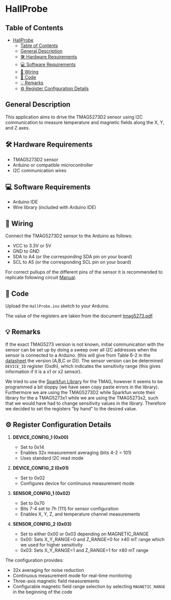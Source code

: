 # HallProbe

## Table of Contents

- [HallProbe](#hallprobe)
  - [Table of Contents](#table-of-contents)
  - [General Description](#general-description)
  - [🛠️ Hardware Requirements](#️-hardware-requirements)
  - [💻 Software Requirements](#-software-requirements)
  - [🔌 Wiring](#-wiring)
  - [📝 Code](#-code)
  - [💡 Remarks](#-remarks)
  - [⚙️ Register Configuration Details](#️-register-configuration-details)

## General Description

This application aims to drive the TMAG5273D2 sensor using I2C communication to measure temperature and magnetic fields along the X, Y, and Z axes.

## 🛠️ Hardware Requirements

- TMAG5273D2 sensor
- Arduino or compatible microcontroller
- I2C communication wires

## 💻 Software Requirements

- Arduino IDE
- Wire library (included with Arduino IDE)

## 🔌 Wiring

Connect the TMAG5273D2 sensor to the Arduino as follows:

- VCC to 3.3V or 5V
- GND to GND
- SDA to A4 (or the corresponding SDA pin on your board)
- SCL to A5 (or the corresponding SCL pin on your board)

For correct pullups of the different pins of the sensor it is recommended to replicate following circuit [Manual](https://docs.sparkfun.com/SparkFun_Qwiic_Hall_Effect_Sensor_TMAG5273/assets/board_files/schematic-mini.pdf).

## 📝 Code

Upload the `HallProbe.ino` sketch to your Arduino.

The value of the registers are taken from the document [tmag5273.pdf](tmag5273.pdf).

## 💡 Remarks

If the exact TMAG5273 version is not known, initial communication with the sensor can be set up by doing a sweep over all I2C addresses when the sensor is connected to a Arduino. (this will give from Table 6-2 in the [datasheet](tmag5273.pdf) the version (A,B,C or D)).
The sensor version can be determined `DEVICE_ID` register (0xdh), which indicates the sensitivity range (this gives information if it is a x1 or x2 sensor).

We tried to use the [Sparkfun Library](https://github.com/sparkfun/SparkFun_TMAG5273_Arduino_Library) for the TMAG, however it seems to be programmed a bit sloppy (we have seen copy paste errors in the library). Furthermore we are using the TMAG5273D2 while Sparkfun wrote their library for the a TMAG5273x1 while we are using the TMAG5273x2, such that we would have had to change sensitivity values in the library. Therefore we decided to set the registers "by hand" to the desired value.

## ⚙️ Register Configuration Details

1. **DEVICE_CONFIG_1 (0x00)**

   - Set to 0x14
   - Enables 32x measurement averaging (bits 4-2 = 101)
   - Uses standard I2C read mode

2. **DEVICE_CONFIG_2 (0x01)**

   - Set to 0x02
   - Configures device for continuous measurement mode

3. **SENSOR_CONFIG_1 (0x02)**

   - Set to 0x70
   - Bits 7-4 set to 7h (111) for sensor configuration
   - Enables X, Y, Z, and temperature channel measurements

4. **SENSOR_CONFIG_2 (0x03)**

   - Set to either 0x00 or 0x03 depending on MAGNETIC_RANGE
   - 0x00: Sets X_Y_RANGE=0 and Z_RANGE=0 for ±40 mT range which we used for higher sensitivity
   - 0x03: Sets X_Y_RANGE=1 and Z_RANGE=1 for ±80 mT range

The configuration provides:

- 32x averaging for noise reduction
- Continuous measurement mode for real-time monitoring
- Three-axis magnetic field measurements
- Configurable magnetic field range selection by selecting `MAGNETIC_RANGE` in the beginning of the code
